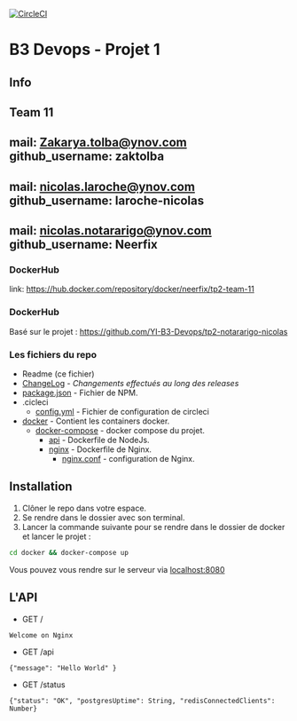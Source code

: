 [![CircleCI](https://circleci.com/gh/YI-B3-Devops/tp2-team-11/tree/master.svg?style=svg)](https://circleci.com/gh/YI-B3-Devops/tp2-team-11/tree/master)

# B3 Devops - Projet 1

## Info

Team 11
---
mail: Zakarya.tolba@ynov.com
github_username: zaktolba
---
mail: nicolas.laroche@ynov.com
github_username: laroche-nicolas
---
mail: nicolas.notararigo@ynov.com
github_username: Neerfix
---

### DockerHub
link: https://hub.docker.com/repository/docker/neerfix/tp2-team-11

### DockerHub
Basé sur le projet : https://github.com/YI-B3-Devops/tp2-notararigo-nicolas

### Les fichiers du repo

- Readme (ce fichier)
- [ChangeLog](./changelog.md) - _Changements effectués au long des releases_ 
- [package.json](./package.json) - Fichier de NPM.
- .cicleci
    - [config.yml](./.circleci/config.yml) - Fichier de configuration de circleci
- [docker](./docker/) - Contient les containers docker.
    - [docker-compose](./docker/docker-compose.yml) - docker compose du projet.
        - [api](./docker/api/Dockerfile) - Dockerfile de NodeJs.
        - [nginx](./docker/nginx/Dockerfile) - Dockerfile de Nginx.
            - [nginx.conf](./docker/nginx/nginx.conf) - configuration de Nginx.   

## Installation

1) Clôner le repo dans votre espace. 
2) Se rendre dans le dossier avec son terminal.
3) Lancer la commande suivante pour se rendre dans le dossier de docker et lancer le projet : 
```bash 
cd docker && docker-compose up
```

Vous pouvez vous rendre sur le serveur via 
[localhost:8080](http://localhost:8080)

## L'API

- GET /

```
Welcome on Nginx
```
- GET /api
```
{"message": "Hello World" }
```
- GET /status
```
{"status": "OK", "postgresUptime": String, "redisConnectedClients": Number}
```
